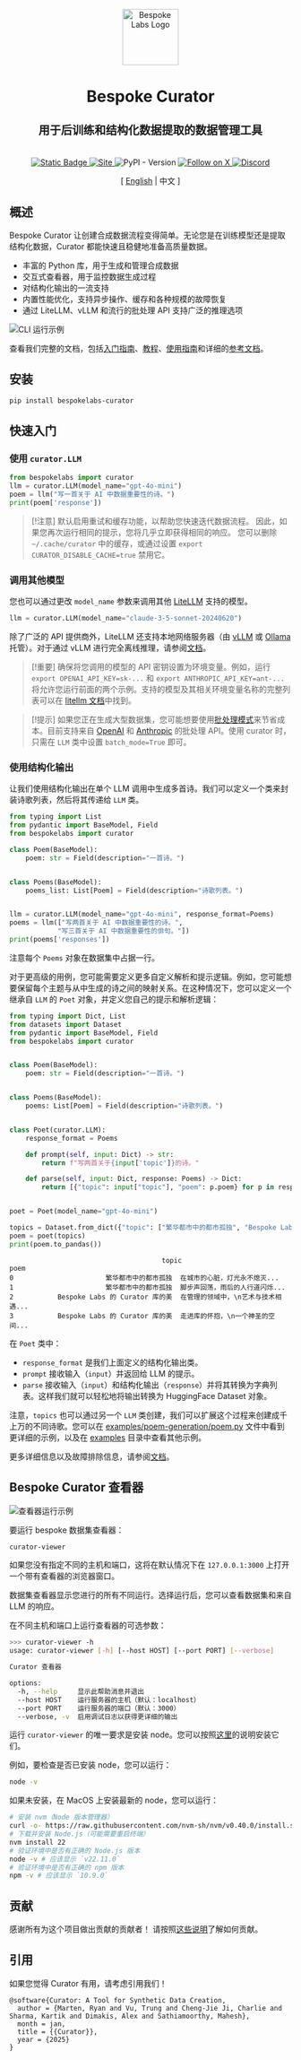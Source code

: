 <p align="center">
  <a href="https://bespokelabs.ai/" target="_blank">
    <picture>
      <source media="(prefers-color-scheme: light)" width="100px" srcset="docs/Bespoke-Labs-Logomark-Red-crop.png">
      <img alt="Bespoke Labs Logo" width="100px" src="docs/Bespoke-Labs-Logomark-Red-crop.png">
    </picture>
  </a>
</p>

<h1 align="center">Bespoke Curator</h1>
<h3 align="center" style="font-size: 20px; margin-bottom: 4px">用于后训练和结构化数据提取的数据管理工具</h3>
<br/>
<p align="center">
  <a href="https://docs.bespokelabs.ai/bespoke-curator/getting-started">
    <img alt="Static Badge" src="https://img.shields.io/badge/Docs-docs.bespokelabs.ai-blue?style=flat&link=https%3A%2F%2Fdocs.bespokelabs.ai">
  </a>
  <a href="https://bespokelabs.ai/">
    <img alt="Site" src="https://img.shields.io/badge/Site-bespokelabs.ai-blue?link=https%3A%2F%2Fbespokelabs.ai"/>
  </a>
  <img alt="PyPI - Version" src="https://img.shields.io/pypi/v/bespokelabs-curator">
  <a href="https://twitter.com/bespokelabsai">
    <img src="https://img.shields.io/twitter/follow/bespokelabsai" alt="Follow on X" />
  </a>
  <a href="https://discord.gg/KqpXvpzVBS">
    <img alt="Discord" src="https://img.shields.io/discord/1230990265867698186">
  </a>
</p>
<div align="center">
[ <a href="README.md">English</a> | 中文 ]
</div>

## 概述

Bespoke Curator 让创建合成数据流程变得简单。无论您是在训练模型还是提取结构化数据，Curator 都能快速且稳健地准备高质量数据。

* 丰富的 Python 库，用于生成和管理合成数据
* 交互式查看器，用于监控数据生成过程
* 对结构化输出的一流支持
* 内置性能优化，支持异步操作、缓存和各种规模的故障恢复
* 通过 LiteLLM、vLLM 和流行的批处理 API 支持广泛的推理选项

![CLI 运行示例](docs/curator-cli.gif)

查看我们完整的文档，包括[入门指南](https://docs.bespokelabs.ai/bespoke-curator/getting-started)、[教程](https://docs.bespokelabs.ai/bespoke-curator/tutorials)、[使用指南](https://docs.bespokelabs.ai/bespoke-curator/how-to-guides)和详细的[参考文档](https://docs.bespokelabs.ai/bespoke-curator/api-reference/llm-api-documentation)。


## 安装

```bash
pip install bespokelabs-curator
```

## 快速入门

### 使用 `curator.LLM`

```python
from bespokelabs import curator
llm = curator.LLM(model_name="gpt-4o-mini")
poem = llm("写一首关于 AI 中数据重要性的诗。")
print(poem['response'])
```

> [!注意]
> 默认启用重试和缓存功能，以帮助您快速迭代数据流程。
> 因此，如果您再次运行相同的提示，您将几乎立即获得相同的响应。
> 您可以删除 `~/.cache/curator` 中的缓存，或通过设置 `export CURATOR_DISABLE_CACHE=true` 禁用它。

### 调用其他模型
您也可以通过更改 `model_name` 参数来调用其他 [LiteLLM](https://docs.litellm.ai/docs/) 支持的模型。

```python
llm = curator.LLM(model_name="claude-3-5-sonnet-20240620")
```

除了广泛的 API 提供商外，LiteLLM 还支持本地网络服务器（由 [vLLM](https://docs.bespokelabs.ai/bespoke-curator/how-to-guides/using-vllm-with-curator#online-mode-server) 或 [Ollama](https://docs.bespokelabs.ai/bespoke-curator/how-to-guides/using-ollama-with-curator) 托管）。对于通过 vLLM 进行完全离线推理，请参阅[文档](https://docs.bespokelabs.ai/bespoke-curator/how-to-guides/using-vllm-with-curator#offline-mode-local)。

> [!重要]
> 确保将您调用的模型的 API 密钥设置为环境变量。例如，运行 `export OPENAI_API_KEY=sk-...` 和 `export ANTHROPIC_API_KEY=ant-...` 将允许您运行前面的两个示例。支持的模型及其相关环境变量名称的完整列表可以在 [litellm 文档](https://docs.litellm.ai/docs/providers)中找到。

> [!提示]
> 如果您正在生成大型数据集，您可能想要使用[批处理模式](https://docs.bespokelabs.ai/bespoke-curator/tutorials/save-usdusdusd-with-batch-mode)来节省成本。目前支持来自 [OpenAI](https://platform.openai.com/docs/guides/batch) 和 [Anthropic](https://docs.anthropic.com/en/docs/build-with-claude/message-batches) 的批处理 API。使用 curator 时，只需在 `LLM` 类中设置 `batch_mode=True` 即可。

### 使用结构化输出

让我们使用结构化输出在单个 LLM 调用中生成多首诗。我们可以定义一个类来封装诗歌列表，然后将其传递给 `LLM` 类。

```python
from typing import List
from pydantic import BaseModel, Field
from bespokelabs import curator

class Poem(BaseModel):
    poem: str = Field(description="一首诗。")


class Poems(BaseModel):
    poems_list: List[Poem] = Field(description="诗歌列表。")


llm = curator.LLM(model_name="gpt-4o-mini", response_format=Poems)
poems = llm(["写两首关于 AI 中数据重要性的诗。", 
            "写三首关于 AI 中数据重要性的俳句。"])
print(poems['responses'])
```

注意每个 `Poems` 对象在数据集中占据一行。

对于更高级的用例，您可能需要定义更多自定义解析和提示逻辑。例如，您可能想要保留每个主题与从中生成的诗之间的映射关系。在这种情况下，您可以定义一个继承自 `LLM` 的 `Poet` 对象，并定义您自己的提示和解析逻辑：

```python
from typing import Dict, List
from datasets import Dataset
from pydantic import BaseModel, Field
from bespokelabs import curator


class Poem(BaseModel):
    poem: str = Field(description="一首诗。")


class Poems(BaseModel):
    poems: List[Poem] = Field(description="诗歌列表。")


class Poet(curator.LLM):
    response_format = Poems

    def prompt(self, input: Dict) -> str:
        return f"写两首关于{input['topic']}的诗。"

    def parse(self, input: Dict, response: Poems) -> Dict:
        return [{"topic": input["topic"], "poem": p.poem} for p in response.poems]


poet = Poet(model_name="gpt-4o-mini")

topics = Dataset.from_dict({"topic": ["繁华都市中的都市孤独", "Bespoke Labs 的 Curator 库的美"]})
poem = poet(topics)
print(poem.to_pandas())
```
```
                                      topic                                               poem
0                       繁华都市中的都市孤独  在城市的心脏，灯光永不熄灭...
1                       繁华都市中的都市孤独  脚步声回荡，雨后的人行道闪烁...
2           Bespoke Labs 的 Curator 库的美  在管理的领域中，\n艺术与技术相遇...
3           Bespoke Labs 的 Curator 库的美  走进库的怀抱，\n一个神圣的空间...
```

在 `Poet` 类中：
* `response_format` 是我们上面定义的结构化输出类。
* `prompt` 接收输入（`input`）并返回给 LLM 的提示。
* `parse` 接收输入（`input`）和结构化输出（`response`）并将其转换为字典列表。这样我们就可以轻松地将输出转换为 HuggingFace Dataset 对象。

注意，`topics` 也可以通过另一个 `LLM` 类创建，我们可以扩展这个过程来创建成千上万的不同诗歌。您可以在 [examples/poem-generation/poem.py](examples/poem-generation/poem.py) 文件中看到更详细的示例，以及在 [examples](examples) 目录中查看其他示例。

更多详细信息以及故障排除信息，请参阅[文档](https://docs.bespokelabs.ai/)。

## Bespoke Curator 查看器

![查看器运行示例](docs/curator-viewer.gif)

要运行 bespoke 数据集查看器：

```bash
curator-viewer
```

如果您没有指定不同的主机和端口，这将在默认情况下在 `127.0.0.1:3000` 上打开一个带有查看器的浏览器窗口。

数据集查看器显示您进行的所有不同运行。选择运行后，您可以查看数据集和来自 LLM 的响应。

在不同主机和端口上运行查看器的可选参数：
```bash
>>> curator-viewer -h
usage: curator-viewer [-h] [--host HOST] [--port PORT] [--verbose]

Curator 查看器

options:
  -h, --help     显示此帮助消息并退出
  --host HOST    运行服务器的主机（默认：localhost）
  --port PORT    运行服务器的端口（默认：3000）
  --verbose, -v  启用调试日志以获得更详细的输出
```

运行 `curator-viewer` 的唯一要求是安装 node。您可以按照[这里](https://nodejs.org/en/download/package-manager)的说明安装它们。

例如，要检查是否已安装 node，您可以运行：

```bash
node -v
```

如果未安装，在 MacOS 上安装最新的 node，您可以运行：

```bash
# 安装 nvm（Node 版本管理器）
curl -o- https://raw.githubusercontent.com/nvm-sh/nvm/v0.40.0/install.sh | bash
# 下载并安装 Node.js（可能需要重启终端）
nvm install 22
# 验证环境中是否有正确的 Node.js 版本
node -v # 应该显示 `v22.11.0`
# 验证环境中是否有正确的 npm 版本
npm -v # 应该显示 `10.9.0`
```

## 贡献
感谢所有为这个项目做出贡献的贡献者！
请按照[这些说明](CONTRIBUTING.md)了解如何贡献。

## 引用
如果您觉得 Curator 有用，请考虑引用我们！

```
@software{Curator: A Tool for Synthetic Data Creation,
  author = {Marten, Ryan and Vu, Trung and Cheng-Jie Ji, Charlie and Sharma, Kartik and Dimakis, Alex and Sathiamoorthy, Mahesh},
  month = jan,
  title = {{Curator}},
  year = {2025}
}
```